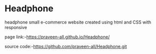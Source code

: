 # Headphone
headphone small e-commerce website created using html and CSS with responsive 

  page link:-https://praveen-all.github.io/Headphone/
  
  source code:-https://github.com/praveen-all/Headphone.git
